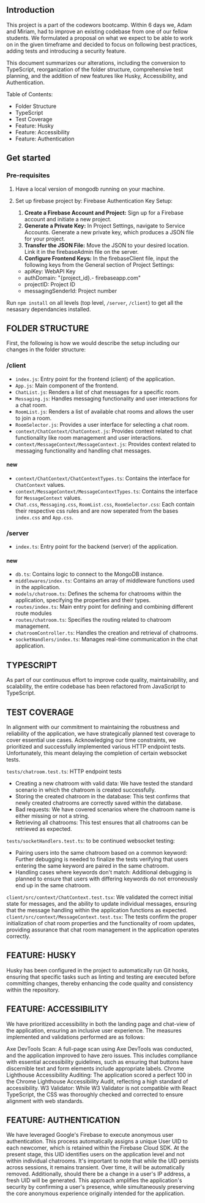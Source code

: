 ## Introduction

This project is a part of the codewors bootcamp. Within 6 days we, Adam and Miriam, had to improve an existing codebase from one of our fellow students. We formulated a proposal on what we expect to be able to work on in the given timeframe and decided to focus on following best practices, adding tests and introducing a security feature.

This document summarizes our alterations, including the conversion to TypeScript, reorganization of the folder structure, comprehensive test planning, and the addition of new features like Husky, Accessibility, and Authentication.

Table of Contents:

- Folder Structure
- TypeScript
- Test Coverage
- Feature: Husky
- Feature: Accessibility
- Feature: Authentication

## Get started

### Pre-requisites

1. Have a local version of mongodb running on your machine.
1. Set up firebase project by:
Firebase Authentication Key Setup:

    1. **Create a Firebase Account and Project:** Sign up for a Firebase account and initiate a new project.
    1. **Generate a Private Key:**
    In Project Settings, navigate to Service Accounts.
    Generate a new private key, which produces a JSON file for your project.
    1. **Transfer the JSON File:**
    Move the JSON to your desired location.
    Link it in the firebaseAdmin file on the server.
    1. **Configure Frontend Keys:**
    In the firebaseClient file, input the following keys from the General section of Project Settings:
    - apiKey: WebAPI Key
    - authDomain: "{project_id}.- firebaseapp.com"
    - projectID: Project ID
    - messagingSenderId: Project number

Run `npm install` on all levels (top level, `/server`, `/client`) to get all the nesasary dependancies installed.

## FOLDER STRUCTURE

First, the following is how we would describe the setup including our changes in the folder structure:

### /client

- `index.js`: Entry point for the frontend (client) of the application.
- `App.js`: Main component of the frontend.
- `ChatList.js`: Renders a list of chat messages for a specific room.
- `Messaging.js`: Handles messaging functionality and user interactions for a chat room.
- `RoomList.js`: Renders a list of available chat rooms and allows the user to join a room.
- `RoomSelector.js`: Provides a user interface for selecting a chat room.
- `context/ChatContext/ChatContext.js`: Provides context related to chat functionality like room management and user interactions.
- `context/MessageContext/MessageContext.js`: Provides context related to messaging functionality and handling chat messages.

#### new

- `context/ChatContext/ChatContextTypes.ts`: Contains the interface for `ChatContext` values.
- `context/MessageContext/MessageContextTypes.ts`: Contains the interface for `MessageContext` values.
- `Chat.css`, `Messaging.css`, `RoomList.css`, `RoomSelector.css`: Each contain their respective css rules and are now seperated from the bases `index.css` and `App.css`.

### /server

- `index.ts`: Entry point for the backend (server) of the application.

#### new

- `db.ts`: Contains logic to connect to the MongoDB instance.
- `middlewares/index.ts`: Contains an array of middleware functions used in the application.
- `models/chatroom.ts`: Defines the schema for chatrooms within the application, specifying the properties and their types.
- `routes/index.ts`: Main entry point for defining and combining different route modules
- `routes/chatroom.ts`: Specifies the routing related to chatroom management.
- `chatroomController.ts`: Handles the creation and retrieval of chatrooms.
- `socketHandlers/index.ts`: Manages real-time communication in the chat application.

## TYPESCRIPT

As part of our continuous effort to improve code quality, maintainability, and scalability, the entire codebase has been refactored from JavaScript to TypeScript.

## TEST COVERAGE

In alignment with our commitment to maintaining the robustness and reliability of the application, we have strategically planned test coverage to cover essential use cases. Acknowledging our time constraints, we prioritized and successfully implemented various HTTP endpoint tests. Unfortunately, this meant delaying the completion of certain websocket tests.

`tests/chatroom.test.ts`: HTTP endpoint tests

- Creating a new chatroom with valid data: We have tested the standard scenario in which the chatroom is created successfully.
- Storing the created chatroom in the database: This test confirms that newly created chatrooms are correctly saved within the database.
- Bad requests:  We have covered scenarios where the chatroom name is either missing or not a string.
- Retrieving all chatrooms: This test ensures that all chatrooms can be retrieved as expected.

`tests/socketHandlers.test.ts`: to be continued websocket testing:

- Pairing users into the same chatroom based on a common keyword: Further debugging is needed to finalize the tests verifying that users entering the same keyword are paired in the same chatroom.
- Handling cases where keywords don't match: Additional debugging is planned to ensure that users with differing keywords do not erroneously end up in the same chatroom.

`client/src/context/ChatContext.test.tsx`: We validated the correct initial state for messages, and the ability to update individual messages, ensuring that the message handling within the application functions as expected.
`client/src/context/MessageContext.test.tsx`: The tests confirm the proper initialization of chat room properties and the functionality of room updates, providing assurance that chat room management in the application operates correctly.

## FEATURE: HUSKY

Husky has been configured in the project to automatically run Git hooks, ensuring that specific tasks such as linting and testing are executed before committing changes, thereby enhancing the code quality and consistency within the repository.

## FEATURE: ACCESSIBILITY

We have prioritized accessibility in both the landing page and chat-view of the application, ensuring an inclusive user experience. The measures implemented and validations performed are as follows:

Axe DevTools Scan: A full-page scan using Axe DevTools was conducted, and the application improved to have zero issues. This includes compliance with essential accessibility guidelines, such as ensuring that buttons have discernible text and form elements include appropriate labels.
Chrome Lighthouse Accessibility Auditing: The application scored a perfect 100 in the Chrome Lighthouse Accessibility Audit, reflecting a high standard of accessibility.
W3 Validator: While W3 Validator is not compatible with React TypeScript, the CSS was thoroughly checked and corrected to ensure alignment with web standards.

## FEATURE: AUTHENTICATION

We have leveraged Google's Firebase to execute anonymous user authentication. This process automatically assigns a unique User UID to each newcomer, which is retained within the Firebase Cloud SDK. At the present stage, this UID identifies users on the application level and not within individual chatrooms. It's important to note that while the UID persists across sessions, it remains transient. Over time, it will be automatically removed. Additionally, should there be a change in a user's IP address, a fresh UID will be generated. This approach amplifies the application's security by confirming a user's presence, while simultaneously preserving the core anonymous experience originally intended for the application.
